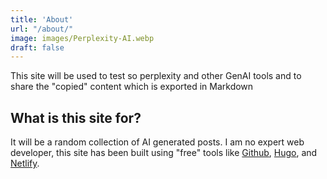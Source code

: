 ```yaml
---
title: 'About'
url: "/about/"
image: images/Perplexity-AI.webp
draft: false
---
```


This site will be used to test so perplexity and other GenAI tools and to share the "copied" content which is exported in Markdown

## What is this site for?

It will be a random collection of AI generated posts. I am no expert web developer, this site has been built using "free" tools like <a href="https://www.github.com" target="_blank">Github</a>, <a href="https://gohugo.io/" target="_blank">Hugo</a>, and <a href="https://www.netlify.com/" target="_blank">Netlify</a>.